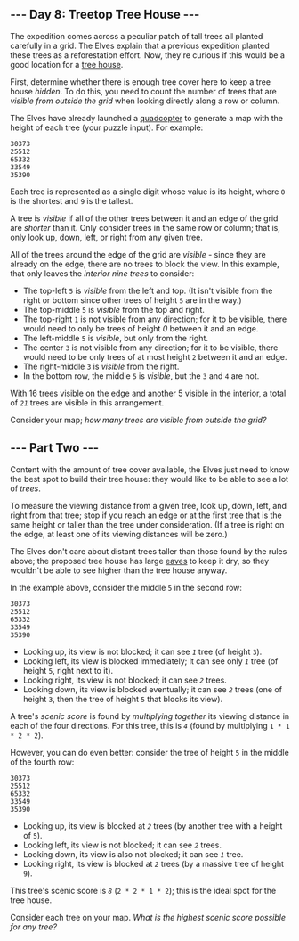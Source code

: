 ## --- Day 8: Treetop Tree House ---

The expedition comes across a peculiar patch of tall trees all planted
carefully in a grid. The Elves explain that a previous expedition
planted these trees as a reforestation effort. Now, they're curious if
this would be a good location for a
<a href="https://en.wikipedia.org/wiki/Tree_house" target="_blank">tree
house</a>.

First, determine whether there is enough tree cover here to keep a tree
house *hidden*. To do this, you need to count the number of trees that
are *visible from outside the grid* when looking directly along a row or
column.

The Elves have already launched a
<a href="https://en.wikipedia.org/wiki/Quadcopter"
target="_blank">quadcopter</a> to generate a map with the height of each
tree (<span
title="The Elves have already launched a quadcopter (your puzzle input).">your
puzzle input</span>). For example:

    30373
    25512
    65332
    33549
    35390

Each tree is represented as a single digit whose value is its height,
where `0` is the shortest and `9` is the tallest.

A tree is *visible* if all of the other trees between it and an edge of
the grid are *shorter* than it. Only consider trees in the same row or
column; that is, only look up, down, left, or right from any given tree.

All of the trees around the edge of the grid are *visible* - since they
are already on the edge, there are no trees to block the view. In this
example, that only leaves the *interior nine trees* to consider:

-   The top-left `5` is *visible* from the left and top. (It isn't
    visible from the right or bottom since other trees of height `5` are
    in the way.)
-   The top-middle `5` is *visible* from the top and right.
-   The top-right `1` is not visible from any direction; for it to be
    visible, there would need to only be trees of height *0* between it
    and an edge.
-   The left-middle `5` is *visible*, but only from the right.
-   The center `3` is not visible from any direction; for it to be
    visible, there would need to be only trees of at most height `2`
    between it and an edge.
-   The right-middle `3` is *visible* from the right.
-   In the bottom row, the middle `5` is *visible*, but the `3` and `4`
    are not.

With 16 trees visible on the edge and another 5 visible in the interior,
a total of *`21`* trees are visible in this arrangement.

Consider your map; *how many trees are visible from outside the grid?*

## --- Part Two ---

Content with the amount of tree cover available, the Elves just need to
know the best spot to build their tree house: they would like to be able
to see a lot of *trees*.

To measure the viewing distance from a given tree, look up, down, left,
and right from that tree; stop if you reach an edge or at the first tree
that is the same height or taller than the tree under consideration. (If
a tree is right on the edge, at least one of its viewing distances will
be zero.)

The Elves don't care about distant trees taller than those found by the
rules above; the proposed tree house has large
<a href="https://en.wikipedia.org/wiki/Eaves" target="_blank">eaves</a>
to keep it dry, so they wouldn't be able to see higher than the tree
house anyway.

In the example above, consider the middle `5` in the second row:

    30373
    25512
    65332
    33549
    35390

-   Looking up, its view is not blocked; it can see *`1`* tree (of
    height `3`).
-   Looking left, its view is blocked immediately; it can see only *`1`*
    tree (of height `5`, right next to it).
-   Looking right, its view is not blocked; it can see *`2`* trees.
-   Looking down, its view is blocked eventually; it can see *`2`* trees
    (one of height `3`, then the tree of height `5` that blocks its
    view).

A tree's *scenic score* is found by *multiplying together* its viewing
distance in each of the four directions. For this tree, this is *`4`*
(found by multiplying `1 * 1 * 2 * 2`).

However, you can do even better: consider the tree of height `5` in the
middle of the fourth row:

    30373
    25512
    65332
    33549
    35390

-   Looking up, its view is blocked at *`2`* trees (by another tree with
    a height of `5`).
-   Looking left, its view is not blocked; it can see *`2`* trees.
-   Looking down, its view is also not blocked; it can see *`1`* tree.
-   Looking right, its view is blocked at *`2`* trees (by a massive tree
    of height `9`).

This tree's scenic score is *`8`* (`2 * 2 * 1 * 2`); this is the ideal
spot for the tree house.

Consider each tree on your map. *What is the highest scenic score
possible for any tree?*
